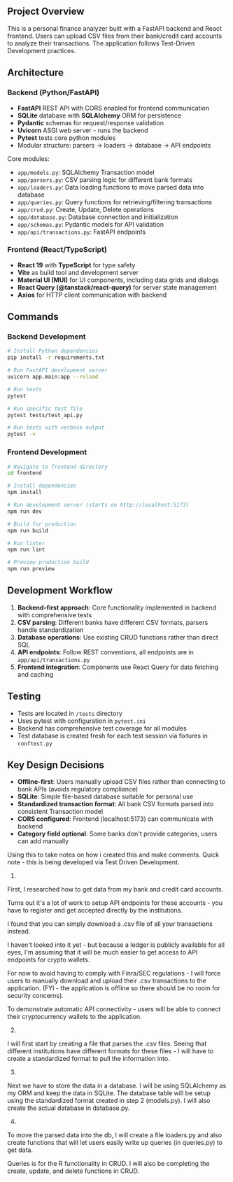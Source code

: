 ## Project Overview

This is a personal finance analyzer built with a FastAPI backend and React frontend. Users can upload CSV files from their bank/credit card accounts to analyze their transactions. The application follows Test-Driven Development practices.

## Architecture

### Backend (Python/FastAPI)
- **FastAPI** REST API with CORS enabled for frontend communication
- **SQLite** database with **SQLAlchemy** ORM for persistence
- **Pydantic** schemas for request/response validation
- **Uvicorn** ASGI web server - runs the backend
- **Pytest** tests core python modules
- Modular structure: parsers → loaders → database → API endpoints

Core modules:
- `app/models.py`: SQLAlchemy Transaction model
- `app/parsers.py`: CSV parsing logic for different bank formats
- `app/loaders.py`: Data loading functions to move parsed data into database
- `app/queries.py`: Query functions for retrieving/filtering transactions
- `app/crud.py`: Create, Update, Delete operations
- `app/database.py`: Database connection and initialization
- `app/schemas.py`: Pydantic models for API validation
- `app/api/transactions.py`: FastAPI endpoints

### Frontend (React/TypeScript)
- **React 19** with **TypeScript** for type safety
- **Vite** as build tool and development server
- **Material UI (MUI)** for UI components, including data grids and dialogs
- **React Query (@tanstack/react-query)** for server state management
- **Axios** for HTTP client communication with backend

## Commands

### Backend Development
```bash
# Install Python dependencies
pip install -r requirements.txt

# Run FastAPI development server
uvicorn app.main:app --reload

# Run tests
pytest

# Run specific test file
pytest tests/test_api.py

# Run tests with verbose output
pytest -v
```

### Frontend Development
```bash
# Navigate to frontend directory
cd frontend

# Install dependencies
npm install

# Run development server (starts on http://localhost:5173)
npm run dev

# Build for production
npm run build

# Run linter
npm run lint

# Preview production build
npm run preview
```

## Development Workflow

1. **Backend-first approach**: Core functionality implemented in backend with comprehensive tests
2. **CSV parsing**: Different banks have different CSV formats, parsers handle standardization
3. **Database operations**: Use existing CRUD functions rather than direct SQL
4. **API endpoints**: Follow REST conventions, all endpoints are in `app/api/transactions.py`
5. **Frontend integration**: Components use React Query for data fetching and caching

## Testing

- Tests are located in `/tests` directory
- Uses pytest with configuration in `pytest.ini`
- Backend has comprehensive test coverage for all modules
- Test database is created fresh for each test session via fixtures in `conftest.py`

## Key Design Decisions

- **Offline-first**: Users manually upload CSV files rather than connecting to bank APIs (avoids regulatory compliance)
- **SQLite**: Simple file-based database suitable for personal use
- **Standardized transaction format**: All bank CSV formats parsed into consistent Transaction model
- **CORS configured**: Frontend (localhost:5173) can communicate with backend
- **Category field optional**: Some banks don't provide categories, users can add manually



Using this to take notes on how i created this and make comments. Quick note - this is being developed via Test Driven Development.

1.

First, I researched how to get data from my bank and credit card accounts. 

Turns out it's a lot of work to setup API endpoints for these accounts - you have to register and get accepted directly by the institutions. 

I found that you can simply download a .csv file of all your transactions instead. 

I haven't looked into it yet - but because a ledger is publicly available for all eyes, I'm assuming that it will be much easier to get access to API endpoints for crypto wallets. 

For now to avoid having to comply with Finra/SEC regulations - I will force users to manually download and upload their .csv transactions to the application. (FYI - the application is offline so there should be no room for security concerns).

To demonstrate automatic API connectivity - users will be able to connect their cryptocurrency wallets to the application. 

2. 

I will first start by creating a file that parses the .csv files. Seeing that different institutions have different formats for these files - I will have to create a standardized format to pull the information into.

3.

Next we have to store the data in a database. I will be using SQLAlchemy as my ORM and keep the data in SQLite. The database table will be setup using the standardized format created in step 2 (models.py). I will also create the actual database in database.py. 

4. 

To move the parsed data into the db, I will create a file loaders.py and also create functions that will let users easily write up queries (in queries.py) to get data. 

Queries is for the R functionality in CRUD. I will also be completing the create, update, and delete functions in CRUD. 